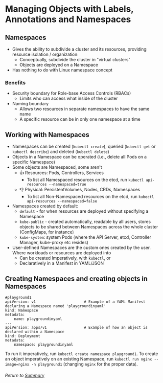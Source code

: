 # Managing Objects with Labels, Annotations and Namespaces

## Namespaces

- Gives the ability to subdivide a cluster and its resources, providing resource isolation / organization
    - Conceptually, subdivide the cluster in "virtual clusters"
    - Objects are deployed on a Namespace
- Has nothing to do with Linux namespace concept

### Benefits

- Security boundary for Role-base Access Controls (RBACs)
    - Limits who can access what inside of the cluster
- Naming boundary
    - Allows two resources in separate namespaces to have the same name
    - A specific resource can be in only one namespace at a time

## Working with Namespaces

- Namespaces can be created (`kubectl create`), queried (`kubectl get` or `kubectl describe`) and deleted (`kubectl delete`)
- Objects in a Namespace can be operated (i.e., delete all Pods on a specific Namespace)
- Some objects are Namespaced, some aren't
    - 👍 Resources: Pods, Controllers, Services
        - To list all Namespaced resources on the etcd, run `kubectl api-resources --namespaced=true`
    - 👎 Physical: PersistentVolumes, Nodes, CRDs, Namespaces
        - To list all Non-Namespaced resources on the etcd, run `kubectl api-resources --namespaced=false`
- Namespaces created by default:
    - `default` - for when resources are deployed without specifying a Namespace
    - `kube-public` - created automatically, readable by all users, stores objects to be shared between Namespaces across the whole cluster (ConfigMaps, for instance)
    - `kube-system`: system Pods (where the API Server, etcd, Controller Manager, kube-proxy etc resides)
- User-defined Namespaces are the custom ones created by the user. Where workloads or resources are deployed into
    - Can be created Imperatively, with `kubectl`, or
    - Declaratively in a Manifest in YAML/JSON

## Creating Namespaces and creating objects in Namespaces

```
#playground1
apiVersion: v1                      # Example of a YAML Manifest declaring a Namespace named 'playgroundinyaml'
kind: Namespace
metadata:
    name: playgroundinyaml
---
apiVersion: apps/v1                 # Example of how an object is declared within a Namespace
kind: Deployment
metadata:
    namespace: playgroundinyaml
```

To run it imperatively, run `kubectl create namespace playground1`. To create an object imperatively on an existing Namespace, run `kubectl run nginx --image=nginx -n playground1` (changing `nginx` for the proper data).

###### Return to [Summary](README.md)